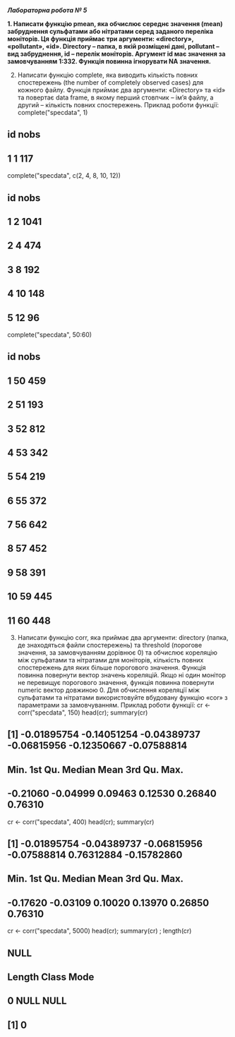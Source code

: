 ***Лабораторна робота № 5***

**1. Написати функцію pmean, яка обчислює середнє значення (mean) забруднення сульфатами або нітратами серед заданого переліка моніторів. Ця функція приймає три аргументи: «directory», «pollutant», «id». Directory – папка, в якій розміщені дані, pollutant – вид забруднення, id – перелік моніторів. Аргумент id має значення за замовчуванням 1:332. Функція повинна ігнорувати NA значення.**


2. Написати функцію complete, яка виводить кількість повних спостережень (the number of completely observed cases) для кожного файлу. Функція приймає два аргументи: «Directory» та «id» та повертає data frame, в якому перший стовпчик – ім’я файлу, а другий – кількість повних спостережень. Приклад роботи функції:
complete("specdata", 1)
## id nobs
## 1 1 117
complete("specdata", c(2, 4, 8, 10, 12))
## id nobs
## 1 2 1041
## 2 4 474
## 3 8 192
## 4 10 148
## 5 12 96
complete("specdata", 50:60)
## id nobs
## 1 50 459
## 2 51 193
## 3 52 812
## 4 53 342
## 5 54 219
## 6 55 372
## 7 56 642
## 8 57 452
## 9 58 391
## 10 59 445
## 11 60 448
3. Написати функцію corr, яка приймає два аргументи: directory (папка, де знаходяться файли спостережень) та threshold (порогове значення, за замовчуванням дорівнює 0) та обчислює кореляцію між сульфатами та нітратами для моніторів, кількість повних спостережень для яких більше порогового значення. Функція повинна повернути вектор значень кореляцій. Якщо ні один монітор не перевищує порогового значення, функція повинна повернути numeric вектор довжиною 0. Для обчислення кореляції між сульфатами та нітратами використовуйте вбудовану функцію
«cor» з параметрами за замовчуванням.
Приклад роботи функції:
cr <- corr("specdata", 150)
head(cr); summary(cr)
## [1] -0.01895754 -0.14051254 -0.04389737 -0.06815956 -0.12350667 -0.07588814
## Min. 1st Qu. Median Mean 3rd Qu. Max.
## -0.21060 -0.04999 0.09463 0.12530 0.26840 0.76310
cr <- corr("specdata", 400)
head(cr); summary(cr)
## [1] -0.01895754 -0.04389737 -0.06815956 -0.07588814 0.76312884 -0.15782860
## Min. 1st Qu. Median Mean 3rd Qu. Max.
## -0.17620 -0.03109 0.10020 0.13970 0.26850 0.76310
cr <- corr("specdata", 5000)
head(cr); summary(cr) ; length(cr)
## NULL
## Length Class Mode
## 0 NULL NULL
## [1] 0
